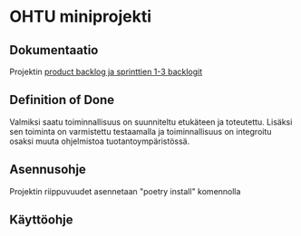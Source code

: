 # OHTU miniprojekti


## Dokumentaatio
Projektin [product backlog ja sprinttien 1-3 backlogit](https://docs.google.com/spreadsheets/d/1Exh5aVcuuAFeJxPsNNVsdo74kYu4kWRfEj65Jobz8Fs/)


## Definition of Done
Valmiksi saatu toiminnallisuus on suunniteltu etukäteen ja toteutettu. Lisäksi sen toiminta on varmistettu testaamalla ja toiminnallisuus on integroitu osaksi muuta ohjelmistoa tuotantoympäristössä.

## Asennusohje
Projektin riippuvuudet asennetaan "poetry install" komennolla


## Käyttöohje
